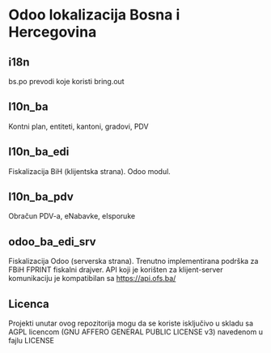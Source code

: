 # Odoo lokalizacija Bosna i Hercegovina

## i18n

bs.po prevodi koje koristi bring.out

## l10n_ba

Kontni plan, entiteti, kantoni, gradovi, PDV

## l10n_ba_edi

Fiskalizacija BiH (klijentska strana). Odoo modul.


## l10n_ba_pdv

Obračun PDV-a, eNabavke, eIsporuke

## odoo_ba_edi_srv

Fiskalizacija Odoo (serverska strana).
Trenutno implementirana podrška za FBiH FPRINT fiskalni drajver.
API koji je korišten za klijent-server komunikaciju je kompatibilan sa https://api.ofs.ba/



## Licenca

Projekti unutar ovog repozitorija mogu da se koriste isključivo u skladu sa AGPL licencom (GNU AFFERO GENERAL PUBLIC LICENSE v3) navedenom u fajlu LICENSE